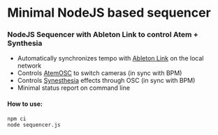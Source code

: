# Minimal NodeJS based sequencer

### NodeJS Sequencer with Ableton Link to control Atem + Synthesia

* Automatically synchronizes tempo with [Ableton Link](https://www.ableton.com/en/link/) on the local network
* Controls [AtemOSC](https://github.com/SteffeyDev/atemOSC) to switch cameras (in sync with BPM)
* Controls [Synesthesia](https://synesthesia.live) effects through OSC (in sync with BPM) 
* Minimal status report on command line

#### How to use:

```
npm ci
node sequencer.js
```
